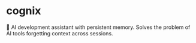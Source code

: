 # cognix
🤖 AI development assistant with persistent memory. Solves the problem of AI tools forgetting context across sessions.
